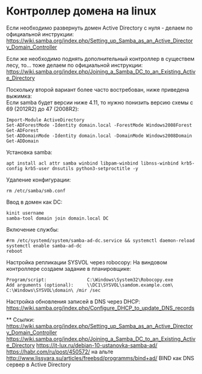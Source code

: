 # Контроллер домена на linux

Если необходимо развернуть домен Active Directory с нуля - делаем по официальной инструкции:
https://wiki.samba.org/index.php/Setting_up_Samba_as_an_Active_Directory_Domain_Controller

Если же необходимо поднять дополнительный контроллер в существем лесу, то... тоже делаем по официальной инструкции:
https://wiki.samba.org/index.php/Joining_a_Samba_DC_to_an_Existing_Active_Directory

Поскольку второй вариант более часто востребован, ниже приведена выжимка:  
Если samba будет версии ниже 4.11, то нужно понизить версию схемы с 69 (2012R2) до 47 (2008R2):
```
Import-Module ActiveDirectory
Set-ADForestMode -Identity domain.local -ForestMode Windows2008Forest
Get-ADForest
Set-ADDomainMode -Identity domain.local -DomainMode Windows2008Domain
Get-ADDomain
```
Установка samba:  
```
apt install acl attr samba winbind libpam-winbind libnss-winbind krb5-config krb5-user dnsutils python3-setproctitle -y
```
Удаление конфигурации:  
```
rm /etc/samba/smb.conf
```
Ввод в домен как DC:  
```
kinit username
samba-tool domain join domain.local DC
```
Включение службы:  
```
#rm /etc/systemd/system/samba-ad-dc.service && systemctl daemon-reload
systemctl enable samba-ad-dc
reboot
```
Настройка репликации SYSVOL через robocopy: 
На виндовом контроллере создаем задание в планировщике:
```
Program/script:               C:\Windows\System32\Robocopy.exe
Add arguments (optional):     \\DC1\SYSVOL\samdom.example.com\ C:\Windows\SYSVOL\domain\ /mir /sec
```
Настройка обновления записей в DNS через DHCP:
https://wiki.samba.org/index.php/Configure_DHCP_to_update_DNS_records

** Ссылки:
https://wiki.samba.org/index.php/Setting_up_Samba_as_an_Active_Directory_Domain_Controller
https://wiki.samba.org/index.php/Joining_a_Samba_DC_to_an_Existing_Active_Directory
https://it-lux.ru/debian-10-ustanovka-samba-ad/
https://habr.com/ru/post/450572/ на альте
http://www.lissyara.su/articles/freebsd/programms/bind+ad/ BIND как DNS сервер в Active Directory

